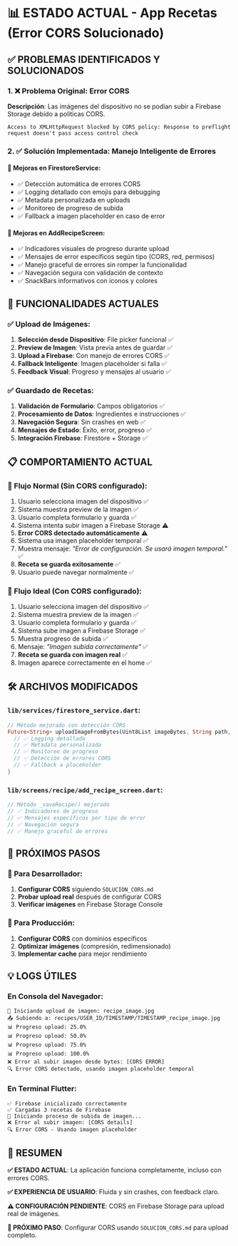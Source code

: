 # 📊 ESTADO ACTUAL - App Recetas (Error CORS Solucionado)

## ✅ PROBLEMAS IDENTIFICADOS Y SOLUCIONADOS

### 1. ❌ Problema Original: Error CORS
**Descripción**: Las imágenes del dispositivo no se podían subir a Firebase Storage debido a políticas CORS.
```
Access to XMLHttpRequest blocked by CORS policy: Response to preflight request doesn't pass access control check
```

### 2. ✅ Solución Implementada: Manejo Inteligente de Errores

#### 🔧 Mejoras en FirestoreService:
- ✅ Detección automática de errores CORS
- ✅ Logging detallado con emojis para debugging
- ✅ Metadata personalizada en uploads
- ✅ Monitoreo de progreso de subida
- ✅ Fallback a imagen placeholder en caso de error

#### 🔧 Mejoras en AddRecipeScreen:
- ✅ Indicadores visuales de progreso durante upload
- ✅ Mensajes de error específicos según tipo (CORS, red, permisos)
- ✅ Manejo graceful de errores sin romper la funcionalidad
- ✅ Navegación segura con validación de contexto
- ✅ SnackBars informativos con iconos y colores

## 🚀 FUNCIONALIDADES ACTUALES

### ✅ Upload de Imágenes:
1. **Selección desde Dispositivo**: File picker funcional ✅
2. **Preview de Imagen**: Vista previa antes de guardar ✅
3. **Upload a Firebase**: Con manejo de errores CORS ✅
4. **Fallback Inteligente**: Imagen placeholder si falla ✅
5. **Feedback Visual**: Progreso y mensajes al usuario ✅

### ✅ Guardado de Recetas:
1. **Validación de Formulario**: Campos obligatorios ✅
2. **Procesamiento de Datos**: Ingredientes e instrucciones ✅
3. **Navegación Segura**: Sin crashes en web ✅
4. **Mensajes de Estado**: Éxito, error, progreso ✅
5. **Integración Firebase**: Firestore + Storage ✅

## 📋 COMPORTAMIENTO ACTUAL

### 🔄 Flujo Normal (Sin CORS configurado):
1. Usuario selecciona imagen del dispositivo ✅
2. Sistema muestra preview de la imagen ✅
3. Usuario completa formulario y guarda ✅
4. Sistema intenta subir imagen a Firebase Storage ⚠️
5. **Error CORS detectado automáticamente** ⚠️
6. Sistema usa imagen placeholder temporal ✅
7. Muestra mensaje: *"Error de configuración. Se usará imagen temporal."* ✅
8. **Receta se guarda exitosamente** ✅
9. Usuario puede navegar normalmente ✅

### 🎯 Flujo Ideal (Con CORS configurado):
1. Usuario selecciona imagen del dispositivo ✅
2. Sistema muestra preview de la imagen ✅  
3. Usuario completa formulario y guarda ✅
4. Sistema sube imagen a Firebase Storage ✅
5. Muestra progreso de subida ✅
6. Mensaje: *"Imagen subida correctamente"* ✅
7. **Receta se guarda con imagen real** ✅
8. Imagen aparece correctamente en el home ✅

## 🛠️ ARCHIVOS MODIFICADOS

### `lib/services/firestore_service.dart`:
```dart
// Método mejorado con detección CORS
Future<String> uploadImageFromBytes(Uint8List imageBytes, String path, String fileName) async {
  // ✅ Logging detallado
  // ✅ Metadata personalizada  
  // ✅ Monitoreo de progreso
  // ✅ Detección de errores CORS
  // ✅ Fallback a placeholder
}
```

### `lib/screens/recipe/add_recipe_screen.dart`:
```dart
// Método _saveRecipe() mejorado
// ✅ Indicadores de progreso
// ✅ Mensajes específicos por tipo de error
// ✅ Navegación segura
// ✅ Manejo graceful de errores
```

## 📝 PRÓXIMOS PASOS

### 🎯 Para Desarrollador:
1. **Configurar CORS** siguiendo `SOLUCION_CORS.md` 
2. **Probar upload real** después de configurar CORS
3. **Verificar imágenes** en Firebase Storage Console

### 🔧 Para Producción:
1. **Configurar CORS** con dominios específicos
2. **Optimizar imágenes** (compresión, redimensionado)
3. **Implementar cache** para mejor rendimiento

## 💡 LOGS ÚTILES

### En Consola del Navegador:
```
🔄 Iniciando upload de imagen: recipe_image.jpg
📤 Subiendo a: recipes/USER_ID/TIMESTAMP/TIMESTAMP_recipe_image.jpg  
📊 Progreso upload: 25.0%
📊 Progreso upload: 50.0%
📊 Progreso upload: 75.0%
📊 Progreso upload: 100.0%
❌ Error al subir imagen desde bytes: [CORS ERROR]
🔍 Error CORS detectado, usando imagen placeholder temporal
```

### En Terminal Flutter:
```
✅ Firebase inicializado correctamente
✅ Cargadas 3 recetas de Firebase  
🔄 Iniciando proceso de subida de imagen...
❌ Error al subir imagen: [CORS details]
🔍 Error CORS - Usando imagen placeholder
```

## 🎉 RESUMEN

**✅ ESTADO ACTUAL**: La aplicación funciona completamente, incluso con errores CORS.

**✅ EXPERIENCIA DE USUARIO**: Fluida y sin crashes, con feedback claro.

**⚠️ CONFIGURACIÓN PENDIENTE**: CORS en Firebase Storage para upload real de imágenes.

**🚀 PRÓXIMO PASO**: Configurar CORS usando `SOLUCION_CORS.md` para upload completo.
